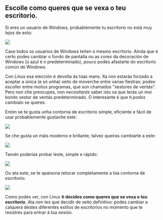 <?php require("../../entete.php"); ?> <?php require("../../base.php"); ?>

<div id="corps">

<h2>Escolle como queres que se vexa o teu escritorio.</h2>

<p>Si eres un usuario de Windows, probablemente tu escritorio no está muy lejos de esto:</p>

<img src="Images/windows_vista.jpg" />

<p>Case todos os usuarios de Windows teñen o mesmo escritorio. Aínda que é certo podes cambiar o fondo de pantalla ou as cores da decoración de Windows (o azul é o predeterminado), pouco podes afastarte do escritorio común de Windows.</p>

<p>Con Linux esa elección é devolta ás túas mans. Xa non estarás forzado a aceptar a única (e só unha) xeito de moverche entre varias fiestras: podes escoller entre moitos programas, que son chamados "xestores de ventás". Pero non che preocupes, non <i>necesitarás</i> saber isto xa que terás un moi bonito xestor de ventás predeterminado. O interesante é que ti <i>podes</i> cambialo se queres.</p>

<p>Entón se te gusta unha contorna de escritorio simple, eficiente e fácil de usar probablemente gústache este:</p>

<img src="Images/ubuntu.jpg"/>

<p>Se che gusta un máis moderno e brillante, talvez queiras cambiarte a este:</p>

<img src="Images/kde.png" />

<p>Tamén poderías probar leste, simple e rápido:</p>

<img src="Images/xfce.jpg" />

<p>Ou ata este, se te apaixona retocar completamente a túa contorna de escritorio:</p>

<img src="Images/wm.jpg" />

<p>Como podes ver, con Linux <b>ti decides como queres que se vexa o teu escritorio</b>. Ata non tes que decidir de xeito definitivo: podes cambiar a calquera destes diferentes estilos de escritorios no momento que te rexistres para entrar á túa sesión.</p>



</div>
</body>
</html>
